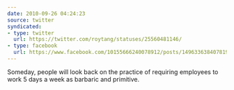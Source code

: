 ```yaml
---
date: 2010-09-26 04:24:23
source: twitter
syndicated:
- type: twitter
  url: https://twitter.com/roytang/statuses/25560481146/
- type: facebook
  url: https://www.facebook.com/10155666240078912/posts/149633638407819
---
```


Someday, people will look back on the practice of requiring employees to work 5 days a week as barbaric and primitive.